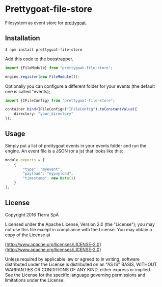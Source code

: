 # Prettygoat-file-store

Filesystem as event store for [prettygoat](https://github.com/tierratelematics/prettygoat).

## Installation

`
$ npm install prettygoat-file-store
`

Add this code to the boostrapper.

```typescript
import {FileModule} from "prettygoat-file-store";

engine.register(new FileModule());
```

Optionally you can configure a different folder for your events (the default one is called "events);

```typescript
import {IFileConfig} from "prettygoat-file-store";

container.bind<IFileConfig>("IFileConfig").toConstantValue({ 
    directory: "your_directory"
});
```

## Usage

Simply put a list of prettygoat events in your events folder and run the engine. An event file is a JSON (or a js) that looks like this:

```javascript
module.exports = [
    {
        "type": "myevent",
        "payload": "mypayload",
        "timestamp": new Date(1)
    }
];
```

## License

Copyright 2016 Tierra SpA

Licensed under the Apache License, Version 2.0 (the "License");
you may not use this file except in compliance with the License.
You may obtain a copy of the License at

[http://www.apache.org/licenses/LICENSE-2.0](http://www.apache.org/licenses/LICENSE-2.0)

Unless required by applicable law or agreed to in writing, software
distributed under the License is distributed on an "AS IS" BASIS,
WITHOUT WARRANTIES OR CONDITIONS OF ANY KIND, either express or implied.
See the License for the specific language governing permissions and
limitations under the License.
